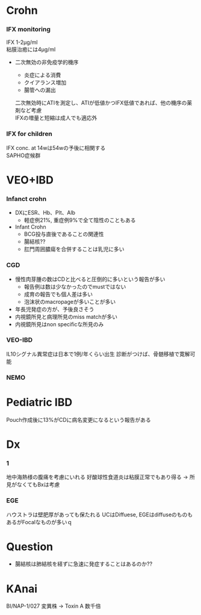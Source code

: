 # Crohn
### IFX monitoring
IFX 1-2µg/ml  
粘膜治癒には4µg/ml  

* 二次無効の非免疫学的機序
	* 炎症による消費
	* クイアランス増加
	* 腸管への漏出
  
  二次無効時にATIを測定し、ATIが低値かつIFX低値であれば、他の機序の薬剤など考慮  
  IFXの増量と短縮は成人でも適応外  

### IFX for children
IFX conc. at 14wは54wの予後に相関する  
SAPHO症候群

# VEO+IBD
### Infanct crohn
* DXにESR、Hb、Plt、Alb
	- 軽症例21%, 重症例9%で全て陰性のこともある
* Infant Crohn  
	- BCG投与直後であることの関連性  
	- 腸結核??
	- 肛門周囲膿瘍を合併することは乳児に多い

### CGD
* 慢性肉芽腫の数はCDと比べると圧倒的に多いという報告が多い
	- 報告例は数は少なかったのでmustではない
	- 成育の報告でも個人差は多い
	- 泡沫状のmacropageが多いことが多い
* 年長児発症の方が、予後良さそう
* 内視鏡所見と病理所見のmiss matchが多い
* 内視鏡所見はnon specificな所見のみ

### VEO-IBD
IL10シグナル異常症は日本で1例/年くらい出生
診断がつけば、骨髄移植で寛解可能

### NEMO

# Pediatric IBD
Pouch作成後に13%がCDに病名変更になるという報告がある

# Dx
### 1
地中海熱様の腹痛を考慮にいれる
好酸球性食道炎は粘膜正常でもあり得る -> 所見がなくてもBxは考慮

### EGE
ハウストラは壁肥厚があっても保たれる
UCはDiffuese, EGEはdiffuseのものもあるがFocalなものが多いｑ

# Question
* 腸結核は肺結核を経ずに急速に発症することはあるのか??

# KAnai
BI/NAP-1/027 変異株 -> Toxin A 数千倍
